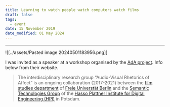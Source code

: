 ```yaml
---
title: Learning to watch people watch computers watch films
draft: false
tags:
  - event
date: 15 November 2019
date_modified: 01 May 2024
---
```

---

![[../assets/Pasted image 20240501183956.png]]

I was invited as a speaker at a workshop organised by the [AdA project](https://projectada.github.io/). Info below from their website.

>The interdisciplinary research group “Audio-Visual Rhetorics of Affect” is an ongoing collaboration (2017-2021) between the [film studies department](https://www.ada.cinepoetics.fu-berlin.de/en/index.html) of [Freie Universtät Berlin](https://www.fu-berlin.de/en/) and the [Semantic Technologies Group](https://hpi.de/meinel/knowledge-tech/former-topics/semantics.html) of the [Hasso Plattner Institute for Digital Engineering (HPI)](https://hpi.de/en/index.html) in Potsdam.

